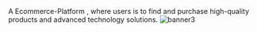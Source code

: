 A Ecommerce-Platform , where users is to find and purchase high-quality  products and advanced technology solutions.
![banner3](https://github.com/user-attachments/assets/c7d0f7b2-5816-4d2f-a4a5-8baba80c7308)
